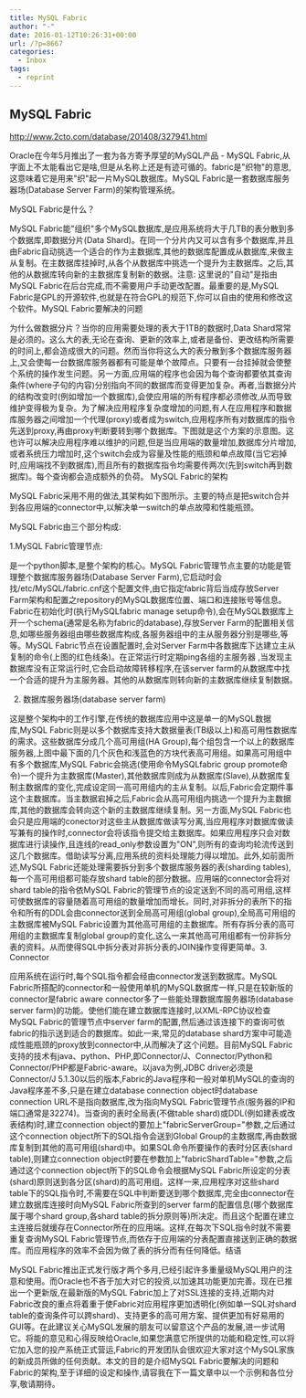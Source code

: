 ```yaml
---
title: MySQL Fabric
author: "-"
date: 2016-01-12T10:26:31+00:00
url: /?p=8667
categories:
  - Inbox
tags:
  - reprint
---
```

## MySQL Fabric
http://www.2cto.com/database/201408/327941.html

Oracle在今年5月推出了一套为各方寄予厚望的MySQL产品 - MySQL Fabric,从字面上不太能看出它是啥,但是从名称上还是有迹可循的。fabric是"织物"的意思,这意味着它是用来"织"起一片MySQL数据库。MySQL Fabric是一套数据库服务器场(Database Server Farm)的架构管理系统。

MySQL Fabric是什么？
  
MySQL Fabric能"组织"多个MySQL数据库,是应用系统将大于几TB的表分散到多个数据库,即数据分片(Data Shard)。在同一个分片内又可以含有多个数据库,并且由Fabric自动挑选一个适合的作为主数据库,其他的数据库配置成从数据库,来做主从复制。在主数据库挂掉时,从各个从数据库中挑选一个提升为主数据库。之后,其他的从数据库转向新的主数据库复制新的数据。注意: 这里说的"自动"是指由MySQL Fabric在后台完成,而不需要用户手动更改配置。最重要的是,MySQL Fabric是GPL的开源软件,也就是在符合GPL的规范下,你可以自由的使用和修改这个软件。MySQL Fabric要解决的问题
  
为什么做数据分片？当你的应用需要处理的表大于1TB的数据时,Data Shard常常是必须的。这么大的表,无论在查询、更新的效率上,或者是备份、更改结构所需要的时间上,都会造成很大的问题。然而当你将这么大的表分散到多个数据库服务器上,又会使每一台数据库服务器都有可能是单个故障点。只要有一台挂掉就会使整个系统的操作发生问题。另一方面,应用端的程序也会因为每个查询都要依其查询条件(where子句的内容)分别指向不同的数据库而变得更加复杂。再者,当数据分片的结构改变时(例如增加一个数据库),会使应用端的所有程序都必须修改,从而导致维护变得极为复杂。为了解决应用程序复杂度增加的问题,有人在应用程序和数据库服务器之间增加一个代理(proxy)或者成为switch,应用程序所有对数据库的指令先送到proxy,再由proxy判断要转到哪个数据库。下图就是这个方案的示意图。这也许可以解决应用程序难以维护的问题,但是当应用端的数量增加,数据库分片增加,或者系统压力增加时,这个switch会成为容量及性能的瓶颈和单点故障(当它宕掉时,应用端找不到数据库),而且所有的数据库指令均需要传两次(先到switch再到数据库)。每个查询都会造成额外的负荷。 MySQL Fabric的架构
  
MySQL Fabric采用不用的做法,其架构如下图所示。主要的特点是把switch合并到各应用端的connector中,以解决单一switch的单点故障和性能瓶颈。

MySQL Fabric由三个部分构成: 

1.MySQL Fabric管理节点: 
  
是一个python脚本,是整个架构的核心。MySQL Fabric管理节点主要的功能是管理整个数据库服务器场(Database Server Farm),它启动时会找/etc/MySQL/fabric.cnf这个配置文件,由它指定fabric背后当成存放Server Farm架构和配置之repository的MySQL数据库位置、端口和连接账号等信息。Fabric在初始化时(执行MySQLfabric manage setup命令),会在MySQL数据库上开一个schema(通常是名称为fabric的database),存放Server Farm的配置相关信息,如哪些服务器组由哪些数据库构成,各服务器组中的主从服务器分别是哪些,等等。MySQL Fabric节点在设置配置时,会对Server Farm中各数据库下达建立主从复制的命令(上图的红色线条)。在正常运行时定期ping各组的主服务器 ,当发现主数据库没有正常运行时,它会启动故障转移程序,在该server farm的从数据库中找一个合适的提升为主服务器。其他的从数据库则转向新的主数据库继续复制数据。

2. 数据库服务器场(database server farm)
  
这是整个架构中的工作引擎,在传统的数据库应用中这是单一的MySQL数据库,MySQL Fabric则是以多个数据库支持大数据量表(TB级以上)和高可用性数据库的需求。这些数据库分成几个高可用组(HA Group),每个组包含一个以上的数据库服务器,上图中最下面的几个灰色和浅蓝色的方块代表高可用组。如果高可用组中有多个数据库,MySQL Fabric会挑选(使用命令MySQLfabric group promote命令)一个提升为主数据库(Master),其他数据库则成为从数据库(Slave),从数据库复制主数据库的变化,完成设定同一高可用组内的主从复制。以后,Fabric会定期件事这个主数据库。当主数据宕掉之后,Fabric会从高可用组内挑选一个提升为主数据库,其他的数据库会转向这个新的主数据库继续复制。另一方面,MySQL Fabric也会只是应用端的conector对这些主从数据库做读写分离,当应用程序对数据库做读写兼有的操作时,connector会将该指令提交给主数据库。如果应用程序只会对数据库进行读操作,且连线的read_only参数设置为"ON",则所有的查询均轮流传送到这几个数据库。借助读写分离,应用系统的资料处理能力得以增加。此外,如前面所述,MySQL Fabric还能处理需要拆分到多个数据库服务器的表(sharding tables),每一个高可用组都可能存放shard table的部分数据。应用端的connector会将对shard table的指令依MySQL Fabric的管理节点的设定送到不同的高可用组,这样可使数据库的容量随着高可用组的数量增加而增长。同时,对非拆分的表所下的指令和所有的DDL会由connector送到全局高可用组(global group),全局高可用组的主数据库被MySQL Fabric设置为其他高可用组的主数据库。所有存拆分表的高可用组的主数据库复制global group的变化,这么一来其他高可用组都有一份非拆分表的资料。从而使得SQL中拆分表对非拆分表的JOIN操作变得更简单。3. Connector
  
应用系统在运行时,每个SQL指令都会经由connector发送到数据库。MySQL Fabric所搭配的connector和一般使用单机的MySQL数据库一样,只是在较新版的connector是fabric aware connector多了一些能处理数据库服务器场(database server farm)的功能。使他们能在建立数据库连接时,以XML-RPC协议检查MySQL Fabric的管理节点中server farm的配置,然后通过该连接下的查询可依fabric的指示送到适合的数据库。如此一来,常见的database shard方案中可能造成性能瓶颈的proxy放到connector中,从而解决了这个问题。目前MySQL Fabric支持的技术有java、python、PHP,即Connector/J、Connector/Python和Connector/PHP都是Fabric-aware。以java为例,JDBC driver必须是Connector/J 5.1.30以后的版本,Fabric的Java程序和一般对单机MySQL的查询的Java程序差不多,只是在建立database connection object时database connection URL不是指向数据库,改为指向MySQL Fabric管理节点(服务器的IP和端口通常是32274)。当查询的表时全局表(不做table shard)或DDL(例如建表或改表结构)时,建立connection object的要加上"fabricServerGroup="参数,之后通过这个connection object所下的SQL指令会送到Global Group的主数据库,再由数据库复制到其他的高可用组(shard)中。如果SQL命令所要操作的表时分区表(shard table),则建立connection object时要在参数加上"fabricShardTable="参数,之后通过这个connection object所下的SQL命令会根据MySQL Fabric所设定的分表(shard)原则送到各分区(shard)的高可用组。这样一来,应用程序对这些shard table下的SQL指令时,不需要在SQL中判断要送到哪个数据库,完全由connector在建立数据库连接时向MySQL Fabric所查到的server farm的配置信息(哪个数据库属于哪个shard group,各shard table的拆分原则等)所决定。而且这个配置在建立主连接后就缓存在Connector所在的应用端。这样,在每次下SQL指令时就不需要重复查询MySQL Fabric管理节点,而依存于应用端的分表配置直接送到正确的数据库。而应用程序的效率不会因为做了表的拆分而有任何降低。结语
  
MySQL Fabric推出正式发行版才两个多月,已经引起许多重量级MySQL用户的注意和使用。而Oracle也不吝于加大对它的投资,以加速其功能更加完善。现在已推出一个更新版,在最新版的MySQL Fabric加上了对SSL连接的支持,近期内对Fabric改良的重点将着重于使Fabric对应用程序更加透明化(例如单一SQL对shard table的查询条件可以跨shard)、支持更多的高可用方案、提供更加有好易用的GUI等。在此建议关心MySQL发展的朋友可以留意这个产品的发展,进一步试用它。将能的意见和心得反映给Oracle,如果您满意它所提供的功能和稳定性,可以将它加入您的投产系统正式营运,Fabric的开发团队会很欢迎大家对这个MySQL家族的新成员所做的任何贡献。本文的目的是介绍MySQL Fabric要解决的问题和Fabric的架构,至于详细的设定和操作,请容我在下一篇文章中以一个示例和各位分享,敬请期待。